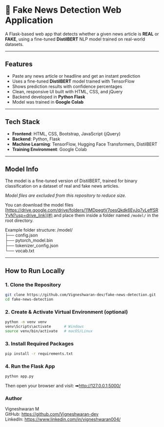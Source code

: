 # 📰 Fake News Detection Web Application

A Flask-based web app that detects whether a given news article is **REAL** or **FAKE**, using a fine-tuned **DistilBERT** NLP model trained on real-world datasets.

---

## Features

-  Paste any news article or headline and get an instant prediction
-  Uses a fine-tuned **DistilBERT** model trained with TensorFlow
-  Shows prediction results with confidence percentages
-  Clean, responsive UI built with HTML, CSS, and jQuery
-  Backend developed in **Python Flask**
-  Model was trained in **Google Colab**

---

## Tech Stack

- **Frontend**: HTML, CSS, Bootstrap, JavaScript (jQuery)
- **Backend**: Python, Flask
- **Machine Learning**: TensorFlow, Hugging Face Transformers, DistilBERT
- **Training Environment**: Google Colab

---

## Model Info

The model is a fine-tuned version of DistilBERT, trained for binary classification on a dataset of real and fake news articles.

 *Model files are excluded from this repository to reduce size.*

You can download the model files [https://drive.google.com/drive/folders/11MDpegtV7oesQkdk6EyJq7vLeffSRYyN?usp=drive_link](#) and place them inside a folder named `/model/` in the root directory.

Example folder structure:
/model/  
├── config.json  
├── pytorch_model.bin  
├── tokenizer_config.json  
└── vocab.txt

---

## How to Run Locally

### 1. Clone the Repository
```bash
git clone https://github.com/Vigneshwaran-dev/fake-news-detection.git
cd fake-news-detection
```

### 2. Create & Activate Virtual Environment (optional)

```bash
python -m venv venv
venv\Scripts\activate      # Windows
source venv/bin/activate   # macOS/Linux
```

### 3. Install Required Packages

```bash
pip install -r requirements.txt
```

### 4. Run the Flask App

```bash
python app.py
```

Then open your browser and visit:
➡http://127.0.0.1:5000/

### Author

Vigneshwaran M  
  GitHub: https://github.com/Vigneshwaran-dev  
  LinkedIn: https://www.linkedin.com/in/vigneshwaran004/

